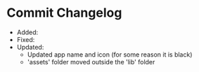 # Commit Changelog
- Added:
- Fixed:
- Updated:
    - Updated app name and icon (for some reason it is black)
    - 'assets' folder moved outside the 'lib' folder